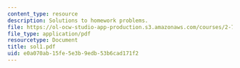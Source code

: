 ```yaml
---
content_type: resource
description: Solutions to homework problems.
file: https://ol-ocw-studio-app-production.s3.amazonaws.com/courses/2-75-precision-machine-design-fall-2001/e0a070ab15fe5e3b9edb53b6cad171f2_sol1.pdf
file_type: application/pdf
resourcetype: Document
title: sol1.pdf
uid: e0a070ab-15fe-5e3b-9edb-53b6cad171f2
---
```

